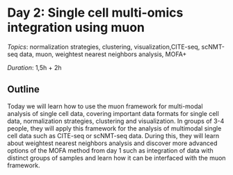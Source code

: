 # Day 2:  Single cell multi-omics integration using muon

*Topics*:  normalization strategies, clustering,  visualization,CITE-seq, scNMT-seq data, muon, weightest nearest neighbors analysis, MOFA+

*Duration*: 1,5h + 2h

## Outline

Today we will learn how to use the muon framework for multi-modal analysis of single cell data, covering important data formats for single cell data, normalization strategies, clustering and visualization. In groups of 3-4 people, they will apply this framework for the analysis of multimodal single cell data such as CITE-seq or scNMT-seq data. During this, they will learn about weightest nearest neighbors analysis and discover more advanced options of the MOFA method from day 1 such as integration of data with distinct groups of samples and learn how it can be interfaced with the muon framework. 

